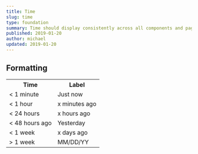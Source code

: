```yaml
---
title: Time
slug: time
type: foundation
summary: Time should display consistently across all components and pages in the application.
published: 2019-01-20
author: michael
updated: 2019-01-20
---
```


## Formatting
<table>
    <tr>
        <th>Time</th>
        <th>Label</th>
    </th>
    <tr>
        <td>< 1 minute</td>
        <td>Just now</td>
    </tr>
    <tr>
        <td>< 1 hour</td>
        <td>x minutes ago</td>
    </tr>
    <tr>
        <td>< 24 hours</td>
        <td>x hours ago</td>
    </tr>
    <tr>
        <td>< 48 hours ago</td>
        <td>Yesterday</td>
    </tr>
    <tr>
        <td>< 1 week</td>
        <td>x days ago</td>
    </tr>
    <tr>
        <td>> 1 week</td>
        <td>MM/DD/YY</td>
    </tr>
</table>